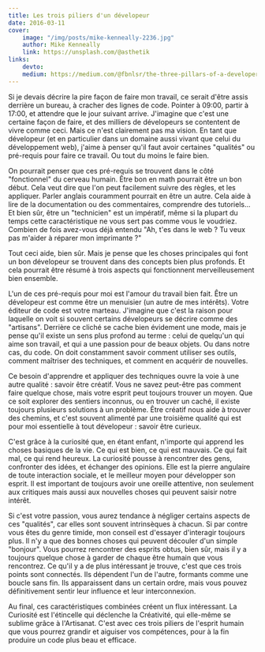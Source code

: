```yaml
---
title: Les trois piliers d'un dévelopeur
date: 2016-03-11
cover:
    image: "/img/posts/mike-kenneally-2236.jpg"
    author: Mike Kenneally
    link: https://unsplash.com/@asthetik
links:
    devto:
    medium: https://medium.com/@fbnlsr/the-three-pillars-of-a-developer-s-mind-ab4be1d93d99
---
```

Si je devais décrire la pire façon de faire mon travail, ce serait d'être assis derrière un bureau, à cracher des lignes de code. Pointer à 09:00, partir à 17:00, et attendre que le jour suivant arrive. J'imagine que c'est une certaine façon de faire, et des milliers de dévelopeurs se contentent de vivre comme ceci. Mais ce n'est clairement pas ma vision. En tant que dévelopeur (et en particulier dans un domaine aussi vivant que celui du développement web), j'aime à penser qu'il faut avoir certaines "qualités" ou pré-requis pour faire ce travail. Ou tout du moins le faire bien.

On pourrait penser que ces pré-requis se trouvent dans le côté "fonctionnel" du cerveau humain. Être bon en math pourrait être un bon début. Cela veut dire que l'on peut facilement suivre des règles, et les appliquer. Parler anglais couramment pourrait en être un autre. Cela aide à lire de la documentation ou des commentaires, comprendre des tutoriels... Et bien sûr, être un "technicien" est un impératif, même si la plupart du temps cette caractéristique ne vous sert pas comme vous le voudriez. Combien de fois avez-vous déjà entendu "Ah, t'es dans le web ? Tu veux pas m'aider à réparer mon imprimante ?"

Tout ceci aide, bien sûr. Mais je pense que les choses principales qui font un bon dévelopeur se trouvent dans des concepts bien plus profonds. Et cela pourrait être résumé à trois aspects qui fonctionnent merveilleusement bien ensemble.

L'un de ces pré-requis pour moi est l'amour du travail bien fait. Être un dévelopeur est comme être un menuisier (un autre de mes intérêts). Votre éditeur de code est votre marteau. J'imagine que c'est la raison pour laquelle on voit si souvent certains dévelopeurs se décrire comme des "artisans". Derrière ce cliché se cache bien évidement une mode, mais je pense qu'il existe un sens plus profond au terme : celui de quelqu'un qui aime son travail, et qui a une passion pour de beaux objets. Ou dans notre cas, du code. On doit constamment savoir comment utiliser ses outils, comment maîtriser des techniques, et comment en acquérir de nouvelles.

Ce besoin d'apprendre et appliquer des techniques ouvre la voie à une autre qualité : savoir être créatif. Vous ne savez peut-être pas comment faire quelque chose, mais votre esprit peut toujours trouver un moyen. Que ce soit explorer des sentiers inconnus, ou en trouver un caché, il existe toujours plusieurs solutions à un problème. Être créatif nous aide à trouver des chemins, et c'est souvent alimenté par une troisième qualité qui est pour moi essentielle à tout dévelopeur : savoir être curieux.

C'est grâce à la curiosité que, en étant enfant, n'importe qui apprend les choses basiques de la vie. Ce qui est bien, ce qui est mauvais. Ce qui fait mal, ce qui rend heureux. La curiosité pousse à rencontrer des gens, confronter des idées, et échanger des opinions. Elle est la pierre angulaire de toute interaction sociale, et le meilleur moyen pour développer son esprit. Il est important de toujours avoir une oreille attentive, non seulement aux critiques mais aussi aux nouvelles choses qui peuvent saisir notre intérêt.

Si c'est votre passion, vous aurez tendance à négliger certains aspects de ces "qualités", car elles sont souvent intrinsèques à chacun. Si par contre vous êtes du genre timide, mon conseil est d'essayer d'interagir toujours plus. Il n'y a que des bonnes choses qui peuvent découler d'un simple "bonjour". Vous pourrez rencontrer des esprits obtus, bien sûr, mais il y a toujours quelque chose à garder de chaque être humain que vous rencontrez. Ce qu'il y a de plus intéressant je trouve, c'est que ces trois points sont connectés. Ils dépendent l'un de l'autre, formants comme une boucle sans fin. Ils apparaissent dans un certain ordre, mais vous pouvez définitivement sentir leur influence et leur interconnexion.

Au final, ces caractéristiques combinées créent un flux intéressant. La Curiosité est l'étincelle qui déclenche la Créativité, qui elle-même se sublime grâce à l'Artisanat. C'est avec ces trois piliers de l'esprit humain que vous pourrez grandir et aiguiser vos compétences, pour à la fin produire un code plus beau et efficace.
